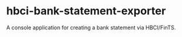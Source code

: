 # hbci-bank-statement-exporter

A console application for creating a bank statement via HBCI/FinTS.
